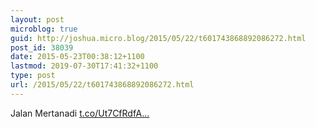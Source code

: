 ```yaml
---
layout: post
microblog: true
guid: http://joshua.micro.blog/2015/05/22/t601743868892086272.html
post_id: 38039
date: 2015-05-23T00:38:12+1100
lastmod: 2019-07-30T17:41:32+1100
type: post
url: /2015/05/22/t601743868892086272.html
---
```

Jalan Mertanadi [t.co/Ut7CfRdfA...](http://t.co/Ut7CfRdfA5)
